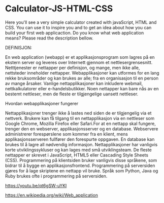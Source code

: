 # Calculator-JS-HTML-CSS


Here you'll see a very simple calculator created with javaScript, HTML and CSS. You can use it to inspire you and to get an idea 
about how you can build your first web applicaction. Do you know what web application means? Please read the description bellow.


DEFINISJON:

En web application (webapp) er et applikasjonsprogram som lagres på en ekstern server og leveres over 
Internett gjennom et nettlesergrensesnitt. Netttjenester er nettapper per definisjon, og mange, men ikke alle, nettsteder inneholder nettapper.
Webapplikasjoner kan utformes for en lang rekke bruksområder og kan brukes av alle; fra en organisasjon til en person av mange årsaker. 
Vanlige nettapplikasjoner kan inkludere webmail, nettkalkulatorer eller e-handelsbutikker. 
Noen nettapper kan bare nås av en bestemt nettleser, men de fleste er tilgjengelige uansett nettleser.

Hvordan webapplikasjoner fungerer

Nettapplikasjoner trenger ikke å lastes ned siden de er tilgjengelig via et nettverk. Brukere kan få tilgang til en 
nettapplikasjon via en nettleser som Google Chrome, Mozilla Firefox eller Safari.For at en nettapp skal fungere, trenger den en 
webserver, applikasjonsserver og en database. Webservere administrerer forespørslene som kommer fra en klient, mens applikasjonsserveren 
fullfører den forespurte oppgaven. En database kan brukes til å lagre all nødvendig informasjon.
Nettapplikasjoner har vanligvis korte utviklingssykluser og kan lages med små utviklingsteam. 
De fleste nettapper er skrevet i JavaScript, HTML5 eller Cascading Style Sheets (CSS). Programmering på klientsiden bruker 
vanligvis disse språkene, som bidrar til å bygge en applikasjonsfrontend. Programmering på serversiden gjøres for å lage skriptene en nettapp vil bruke. 
Språk som Python, Java og Ruby brukes ofte i programmering på serversiden.

https://youtu.be/qt6gSW-uYKI

https://en.wikipedia.org/wiki/Web_application
